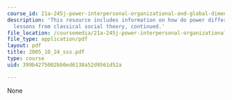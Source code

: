 ```yaml
---
course_id: 21a-245j-power-interpersonal-organizational-and-global-dimensions-fall-2005
description: 'This resource includes information on how do power differentials arise:
  lessons from classical social theory, continued.'
file_location: /coursemedia/21a-245j-power-interpersonal-organizational-and-global-dimensions-fall-2005/399b4275002bb0ed6138a52d9561d52a_2005_10_24_sss.pdf
file_type: application/pdf
layout: pdf
title: 2005_10_24_sss.pdf
type: course
uid: 399b4275002bb0ed6138a52d9561d52a

---
```

None